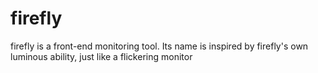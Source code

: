 # firefly
firefly is a front-end monitoring tool. Its name is inspired by firefly's own luminous ability, just like a flickering monitor
